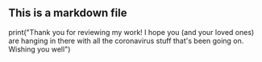 ## This is a markdown file
print("Thank you for reviewing my work! I hope you (and your loved ones) are hanging in there with all the coronavirus stuff that's been going on. Wishing you well")